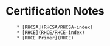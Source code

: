 # Certification Notes
        * [RHCSA](RHCSA/RHCSA-index)
        * [RHCE](RHCE/RHCE-index)
        * [RHCE Primer](RHCE)

